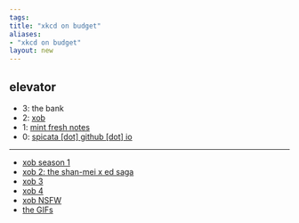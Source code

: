 ```yaml
---
tags: 
title: "xkcd on budget"
aliases:
- "xkcd on budget"
layout: new
---
```


## elevator

- 3: the bank
- 2: [xob](index.md)
- 1: [mint fresh notes](../mint-fresh-notes/index.md)
- 0: [spicata [dot] github [dot] io](../index.md)

---

- [xob season 1](xob1.md)
- [xob 2: the shan-mei x ed saga](xob2)
- [xob 3](xob3.md)
- [xob 4](xob4.md)
- [xob NSFW](xobNSFW.md)
- [the GIFs](xobGIF.md)